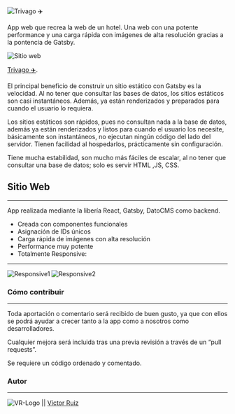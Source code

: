 ![Trivago ✈️](https://res.cloudinary.com/dhd9jgrw3/image/upload/v1631889390/Trivago/Trivago-logo_1_h3bgne.png)

App web que recrea la web de un hotel. Una web con una potente performance y una carga rápida con imágenes de alta resolución gracias a la pontencia de Gatsby.

![Sitio web](https://res.cloudinary.com/dhd9jgrw3/image/upload/v1632235594/Trivago/trivago1_k8dowb.png)

[Trivago ✈️](https://trivago-hotel.netlify.app/).

El principal beneficio de construir un sitio estático con Gatsby es la velocidad. Al no tener que consultar las bases de datos, los sitios estáticos son casi instantáneos. Además, ya están renderizados y preparados para cuando el usuario lo requiera.

Los sitios estáticos son rápidos, pues no consultan nada a la base de datos, además ya están renderizados y listos para cuando el usuario los necesite, básicamente son instantáneos, no ejecutan ningún código del lado del servidor. Tienen facilidad al hospedarlos, prácticamente sin configuración.

Tiene mucha estabilidad, son mucho más fáciles de escalar, al no tener que consultar una base de datos; solo es servir HTML ,JS, CSS.

## Sitio Web
---

App realizada mediante la libería React, Gatsby, DatoCMS como backend.

- Creada con componentes funcionales
- Asignación de IDs únicos
- Carga rápida de imágenes con alta resolución
- Performance muy potente
- Totalmente Responsive:
---
![Responsive1](https://res.cloudinary.com/dhd9jgrw3/image/upload/v1632235594/Trivago/trivago2_kumosl.png)
![Responsive2](https://res.cloudinary.com/dhd9jgrw3/image/upload/v1632235594/Trivago/trivago3_kbisqm.png)


### Cómo contribuir
---
Toda aportación o comentario será recibido de buen gusto, ya que con ellos se podrá ayudar a crecer tanto a la app como a nosotros como desarrolladores.

Cualquier mejora será incluida tras una previa revisión a través de un “pull requests”.

Se requiere un código ordenado y comentado.


### Autor
---

![VR-Logo](https://res.cloudinary.com/dhd9jgrw3/image/upload/v1610528741/Logos%20VR/logo-vr_cmhmpa.jpg) || [Víctor Ruiz](https://www.linkedin.com/in/victormmorales/)